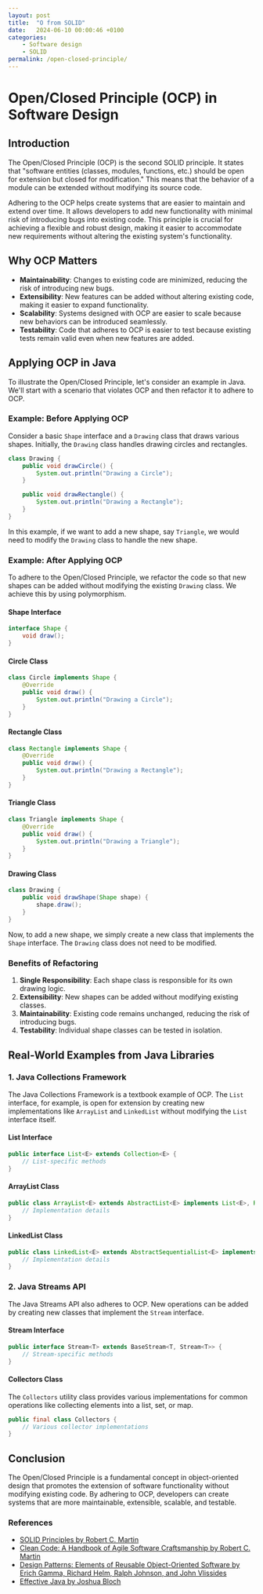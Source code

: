 ```yaml
---
layout: post
title:  "O from SOLID"
date:   2024-06-10 00:00:46 +0100
categories:
    - Software design 
    - SOLID
permalink: /open-closed-principle/
---
```


# Open/Closed Principle (OCP) in Software Design

## Introduction
The Open/Closed Principle (OCP) is the second SOLID principle. It states that "software entities (classes, modules, functions, etc.) should be open for extension but closed for modification." This means that the behavior of a module can be extended without modifying its source code. 

Adhering to the OCP helps create systems that are easier to maintain and extend over time. It allows developers to add new functionality with minimal risk of introducing bugs into existing code. This principle is crucial for achieving a flexible and robust design, making it easier to accommodate new requirements without altering the existing system's functionality.

## Why OCP Matters
- **Maintainability**: Changes to existing code are minimized, reducing the risk of introducing new bugs.
- **Extensibility**: New features can be added without altering existing code, making it easier to expand functionality.
- **Scalability**: Systems designed with OCP are easier to scale because new behaviors can be introduced seamlessly.
- **Testability**: Code that adheres to OCP is easier to test because existing tests remain valid even when new features are added.

## Applying OCP in Java

To illustrate the Open/Closed Principle, let's consider an example in Java. We'll start with a scenario that violates OCP and then refactor it to adhere to OCP.

### Example: Before Applying OCP

Consider a basic `Shape` interface and a `Drawing` class that draws various shapes. Initially, the `Drawing` class handles drawing circles and rectangles.

```java
class Drawing {
    public void drawCircle() {
        System.out.println("Drawing a Circle");
    }

    public void drawRectangle() {
        System.out.println("Drawing a Rectangle");
    }
}
```

In this example, if we want to add a new shape, say `Triangle`, we would need to modify the `Drawing` class to handle the new shape.

### Example: After Applying OCP

To adhere to the Open/Closed Principle, we refactor the code so that new shapes can be added without modifying the existing `Drawing` class. We achieve this by using polymorphism.

#### Shape Interface
```java
interface Shape {
    void draw();
}
```

#### Circle Class
```java
class Circle implements Shape {
    @Override
    public void draw() {
        System.out.println("Drawing a Circle");
    }
}
```

#### Rectangle Class
```java
class Rectangle implements Shape {
    @Override
    public void draw() {
        System.out.println("Drawing a Rectangle");
    }
}
```

#### Triangle Class
```java
class Triangle implements Shape {
    @Override
    public void draw() {
        System.out.println("Drawing a Triangle");
    }
}
```

#### Drawing Class
```java
class Drawing {
    public void drawShape(Shape shape) {
        shape.draw();
    }
}
```

Now, to add a new shape, we simply create a new class that implements the `Shape` interface. The `Drawing` class does not need to be modified.

### Benefits of Refactoring

1. **Single Responsibility**: Each shape class is responsible for its own drawing logic.
2. **Extensibility**: New shapes can be added without modifying existing classes.
3. **Maintainability**: Existing code remains unchanged, reducing the risk of introducing bugs.
4. **Testability**: Individual shape classes can be tested in isolation.

## Real-World Examples from Java Libraries

### 1. **Java Collections Framework**
The Java Collections Framework is a textbook example of OCP. The `List` interface, for example, is open for extension by creating new implementations like `ArrayList` and `LinkedList` without modifying the `List` interface itself.

#### List Interface
```java
public interface List<E> extends Collection<E> {
    // List-specific methods
}
```

#### ArrayList Class
```java
public class ArrayList<E> extends AbstractList<E> implements List<E>, RandomAccess, Cloneable, java.io.Serializable {
    // Implementation details
}
```

#### LinkedList Class
```java
public class LinkedList<E> extends AbstractSequentialList<E> implements List<E>, Deque<E>, Cloneable, java.io.Serializable {
    // Implementation details
}
```

### 2. **Java Streams API**
The Java Streams API also adheres to OCP. New operations can be added by creating new classes that implement the `Stream` interface.

#### Stream Interface
```java
public interface Stream<T> extends BaseStream<T, Stream<T>> {
    // Stream-specific methods
}
```

#### Collectors Class
The `Collectors` utility class provides various implementations for common operations like collecting elements into a list, set, or map.

```java
public final class Collectors {
    // Various collector implementations
}
```

## Conclusion

The Open/Closed Principle is a fundamental concept in object-oriented design that promotes the extension of software functionality without modifying existing code. By adhering to OCP, developers can create systems that are more maintainable, extensible, scalable, and testable. 

### References
- [SOLID Principles by Robert C. Martin](https://en.wikipedia.org/wiki/SOLID)
- [Clean Code: A Handbook of Agile Software Craftsmanship by Robert C. Martin](https://www.goodreads.com/book/show/3735293-clean-code)
- [Design Patterns: Elements of Reusable Object-Oriented Software by Erich Gamma, Richard Helm, Ralph Johnson, and John Vlissides](https://www.goodreads.com/book/show/85009.Design_Patterns)
- [Effective Java by Joshua Bloch](https://www.goodreads.com/book/show/105099.Effective_Java)
